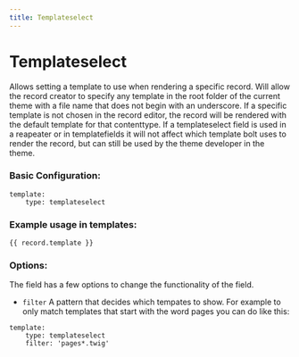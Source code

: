 ```yaml
---
title: Templateselect
---
```

Templateselect
=========

Allows setting a template to use when rendering a specific record. Will allow
the record creator to specify any template in the root folder of the current
theme with a file name that does not begin with an underscore. If a specific
template is not chosen in the record editor, the record will be rendered with
the default template for that contenttype. If a templateselect field is used in
a reapeater or in templatefields it will not affect which template bolt uses to
render the record, but can still be used by the theme developer in the theme.

### Basic Configuration:

```
template:
    type: templateselect
```

### Example usage in templates:

```
{{ record.template }}
```

### Options:

The field has a few options to change the functionality of the field.

* `filter` A pattern that decides which tempates to show. For example to only
  match templates that start with the word pages you can do like this:

```
template:
    type: templateselect
    filter: 'pages*.twig'
```